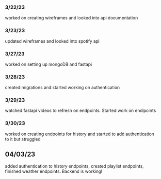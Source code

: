 ### 3/22/23
worked on creating wireframes and looked into api documentation
### 3/23/23
updated wireframes and looked into spotify api

### 3/27/23
worked on setting up mongoDB and fastapi

### 3/28/23
created migrations and started working on authentication

### 3/29/23
watched fastapi videos to refresh on endpoints. Started work on endipoints

### 3/30/23
worked on creating endpoints for history and started to add authentication to it but struggled

## 04/03/23
added authentication to history endpoints, created playlist endpoints, finished weather endpoints. Backend is working!
